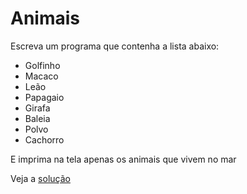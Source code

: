 # Animais

Escreva um programa que contenha a lista abaixo:

- Golfinho
- Macaco
- Leão
- Papagaio
- Girafa
- Baleia
- Polvo
- Cachorro

E imprima na tela apenas os animais que vivem no mar

Veja a [solução](./solucoes/11-animais.go)